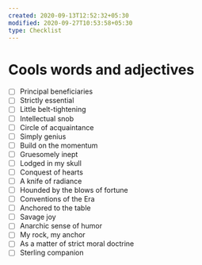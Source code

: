 ```yaml
---
created: 2020-09-13T12:52:32+05:30
modified: 2020-09-27T10:53:58+05:30
type: Checklist
---
```


# Cools words and adjectives

- [ ] Principal beneficiaries
- [ ] Strictly essential
- [ ] Little belt-tightening
- [ ] Intellectual snob
- [ ] Circle of acquaintance
- [ ] Simply genius
- [ ] Build on the momentum
- [ ] Gruesomely inept
- [ ] Lodged in my skull
- [ ] Conquest of hearts
- [ ] A knife of radiance
- [ ] Hounded by the blows of fortune
- [ ] Conventions of the Era
- [ ] Anchored to the table
- [ ] Savage joy
- [ ] Anarchic sense of humor
- [ ] My rock, my anchor
- [ ] As a matter of strict moral doctrine
- [ ] Sterling companion